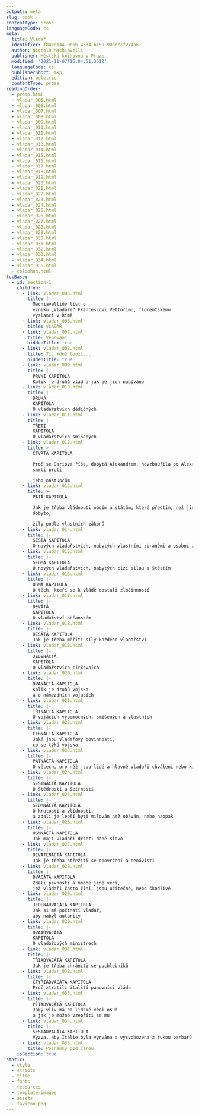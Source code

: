 ```yaml
---
outputs: meta
slug: book
contentType: prose
languageCode: cs
meta:
  title: Vladař
  identifier: f841d144-0c6b-4334-bc59-90adccf274a6
  author: Niccolò Machiavelli
  publisher: Městská knihovna v Praze
  modified: '2021-11-07T16:04:51.351Z'
  languageCode: cs
  publisherShort: mkp
  edition: beletrie
  contentType: prose
readingOrder:
  - promo.html
  - vladar_005.html
  - vladar_006.html
  - vladar_007.html
  - vladar_008.html
  - vladar_009.html
  - vladar_010.html
  - vladar_011.html
  - vladar_012.html
  - vladar_013.html
  - vladar_014.html
  - vladar_015.html
  - vladar_016.html
  - vladar_017.html
  - vladar_018.html
  - vladar_019.html
  - vladar_020.html
  - vladar_021.html
  - vladar_022.html
  - vladar_023.html
  - vladar_024.html
  - vladar_025.html
  - vladar_026.html
  - vladar_027.html
  - vladar_028.html
  - vladar_029.html
  - vladar_030.html
  - vladar_031.html
  - vladar_032.html
  - vladar_033.html
  - vladar_034.html
  - vladar_035.html
  - colophon.html
tocBase:
  - id: section-1
    children:
      - link: vladar_005.html
        title: |-
          Machiavelliův list o
          vzniku „Vladaře“ Francescovi Vettorimu, florentskému
          vyslanci v Římě
      - link: vladar_006.html
        title: VLADAŘ
      - link: vladar_007.html
        title: Věnování
        hiddenTitle: true
      - link: vladar_008.html
        title: Ti, kdož touží...
        hiddenTitle: true
      - link: vladar_009.html
        title: |-
          PRVNÍ KAPITOLA
          Kolik je druhů vlád a jak je jich nabýváno
      - link: vladar_010.html
        title: |-
          DRUHÁ
          KAPITOLA
          O vladařstvích dědičných
      - link: vladar_011.html
        title: |-
          TŘETÍ
          KAPITOLA
          O vladařstvích smíšených
      - link: vladar_012.html
        title: >-
          ČTVRTÁ KAPITOLA

          Proč se Dariova říše, dobytá Alexandrem, nevzbouřila po Alexandrově
          smrti proti

          jeho nástupcům
      - link: vladar_013.html
        title: >-
          PÁTÁ KAPITOLA

          Jak je třeba vládnouti obcím a státům, které předtím, než jich bylo
          dobyto,

          žily podle vlastních zákonů
      - link: vladar_014.html
        title: |-
          ŠESTÁ KAPITOLA
          O nových vladařstvích, nabytých vlastními zbraněmi a osobní zdatností
      - link: vladar_015.html
        title: |-
          SEDMÁ KAPITOLA
          O nových vladařstvích, nabytých cizí silou a štěstím
      - link: vladar_016.html
        title: |-
          OSMÁ KAPITOLA
          O těch, kteří se k vládě dostali zločinností
      - link: vladar_017.html
        title: |-
          DEVÁTÁ
          KAPITOLA
          O vladařství občanském
      - link: vladar_018.html
        title: |-
          DESÁTÁ KAPITOLA
          Jak je třeba měřiti síly každého vladařství
      - link: vladar_019.html
        title: |-
          JEDENÁCTÁ
          KAPITOLA
          O vladařstvích církevních
      - link: vladar_020.html
        title: |-
          DVANÁCTÁ KAPITOLA
          Kolik je druhů vojska
          a o námezdních vojácích
      - link: vladar_021.html
        title: |-
          TŘINÁCTÁ KAPITOLA
          O vojácích výpomocných, smíšených a vlastních
      - link: vladar_022.html
        title: |-
          ČTRNÁCTÁ KAPITOLA
          Jaké jsou vladařovy povinnosti,
          co se týká vojska
      - link: vladar_023.html
        title: |-
          PATNÁCTÁ KAPITOLA
          O věcech, pro něž jsou lidé a hlavně vladaři chváleni nebo káráni
      - link: vladar_024.html
        title: |-
          ŠESTNÁCTÁ KAPITOLA
          O štědrosti a šetrnosti
      - link: vladar_025.html
        title: |-
          SEDMNÁCTÁ KAPITOLA
          O krutosti a vlídnosti,
          a zdali je lepší býti milován než obáván, nebo naopak
      - link: vladar_026.html
        title: |-
          OSMNÁCTÁ KAPITOLA
          Jak mají vladaři držeti dané slovo
      - link: vladar_027.html
        title: |-
          DEVATENÁCTÁ KAPITOLA
          Jak je třeba střežiti se opovržení a nenávisti
      - link: vladar_028.html
        title: |-
          DVACÁTÁ KAPITOLA
          Zdali pevnosti a mnohé jiné věci,
          jež vladaři často činí, jsou užitečné, nebo škodlivé
      - link: vladar_029.html
        title: |-
          JEDENADVACÁTÁ KAPITOLA
          Jak si má počínati vladař,
          aby nabyl autority
      - link: vladar_030.html
        title: |-
          DVAADVACÁTÁ
          KAPITOLA
          O vladařových ministrech
      - link: vladar_031.html
        title: |-
          TŘIADVACÁTÁ KAPITOLA
          Jak je třeba chrániti se pochlebníků
      - link: vladar_032.html
        title: |-
          ČTYŘIADVACÁTÁ KAPITOLA
          Proč ztratili italští panovníci vládu
      - link: vladar_033.html
        title: |-
          PĚTADVACÁTÁ KAPITOLA
          Jaký vliv má na lidské věci osud
          a jak je možné vzepříti se mu
      - link: vladar_034.html
        title: |-
          ŠESTADVACÁTÁ KAPITOLA
          Výzva, aby Itálie byla vyrvána a vysvobozena z rukou barbarů
      - link: vladar_035.html
        title: Poznámky pod čarou
    isSection: true
static:
  - style
  - scripts
  - title
  - fonts
  - resources
  - template-images
  - assets
  - favicon.png
---
```

